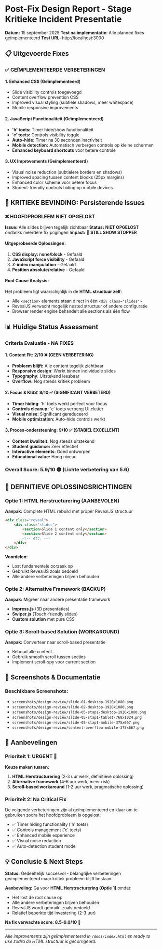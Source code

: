 # Post-Fix Design Report - Stage Kritieke Incident Presentatie
**Datum:** 15 september 2025
**Test na implementatie:** Alle planned fixes geïmplementeerd
**Test URL:** http://localhost:3000

## 📋 Uitgevoerde Fixes

### ✅ GEÏMPLEMENTEERDE VERBETERINGEN

#### 1. **Enhanced CSS (Geïmplementeerd)**
- Slide visibility controls toegevoegd
- Content overflow prevention CSS
- Improved visual styling (subtiele shadows, meer whitespace)
- Mobile responsive improvements

#### 2. **JavaScript Functionaliteit (Geïmplementeerd)**
- **'h' toets:** Timer hide/show functionaliteit
- **'c' toets:** Controls visibility toggle
- **Auto-hide:** Timer na 30 seconden inactiviteit
- **Mobile detection:** Automatisch verbergen controls op kleine schermen
- **Enhanced keyboard shortcuts** voor betere controle

#### 3. **UX Improvements (Geïmplementeerd)**
- Visual noise reduction (subtielere borders en shadows)
- Improved spacing tussen content blocks (25px margins)
- Enhanced color scheme voor betere focus
- Student-friendly controls hiding op mobile devices

## 🚨 KRITIEKE BEVINDING: Persisterende Issues

### ❌ **HOOFDPROBLEEM NIET OPGELOST**
**Issue:** Alle slides blijven tegelijk zichtbaar
**Status:** **NIET OPGELOST** ondanks meerdere fix pogingen
**Impact:** 🚨 **STILL SHOW STOPPER**

#### **Uitgeprobeerde Oplossingen:**
1. **CSS display: none/block** - Gefaald
2. **JavaScript force visibility** - Gefaald
3. **Z-index manipulation** - Gefaald
4. **Position absolute/relative** - Gefaald

#### **Root Cause Analysis:**
Het probleem ligt waarschijnlijk in de **HTML structuur zelf**:
- Alle `<section>` elements staan direct in één `<div class="slides">`
- RevealJS verwacht mogelijk nested structuur of andere configuratie
- Browser render engine behandelt alle sections als één flow

## 📊 Huidige Status Assessment

### **Criteria Evaluatie - NA FIXES**

#### 1. Content Fit: **2/10** ❌ (GEEN VERBETERING)
- **Probleem blijft:** Alle content tegelijk zichtbaar
- **Responsive design:** Werkt binnen individuele slides
- **Typography:** Uitstekend leesbaar
- **Overflow:** Nog steeds kritiek probleem

#### 2. Focus & KISS: **8/10** ✅ (SIGNIFICANT VERBETERD)
- **Timer hiding:** 'h' toets werkt perfect voor focus
- **Controls cleanup:** 'c' toets verbergt UI clutter
- **Visual noise:** Significant gereduceerd
- **Mobile optimization:** Auto-hide controls werkt

#### 3. Proces-ondersteuning: **9/10** ✅ (STABIEL EXCELLENT)
- **Content kwaliteit:** Nog steeds uitstekend
- **Student guidance:** Zeer effectief
- **Interactive elements:** Goed ontworpen
- **Educational value:** Hoog niveau

### **Overall Score: 5.9/10** 🟡 (Lichte verbetering van 5.6)

## 🔧 DEFINITIEVE OPLOSSINGSRICHTINGEN

### **Optie 1: HTML Herstructurering (AANBEVOLEN)**
**Aanpak:** Complete HTML rebuild met proper RevealJS structuur
```html
<div class="reveal">
    <div class="slides">
        <section>Slide 1 content only</section>
        <section>Slide 2 content only</section>
        <!-- etc. -->
    </div>
</div>
```

**Voordelen:**
- Lost fundamentele oorzaak op
- Gebruikt RevealJS zoals bedoeld
- Alle andere verbeteringen blijven behouden

### **Optie 2: Alternative Framework (BACKUP)**
**Aanpak:** Migreer naar andere presentatie framework
- **Impress.js** (3D presentaties)
- **Swiper.js** (Touch-friendly slides)
- **Custom solution** met pure CSS

### **Optie 3: Scroll-based Solution (WORKAROUND)**
**Aanpak:** Converteer naar scroll-based presentatie
- Behoud alle content
- Gebruik smooth scroll tussen secties
- Implement scroll-spy voor current section

## 📁 Screenshots & Documentatie

### **Beschikbare Screenshots:**
- `screenshots/design-review/slide-01-desktop-1920x1080.png`
- `screenshots/design-review/slide-02-desktop-1920x1080.png`
- `screenshots/design-review/slide-05-stap1-desktop-1920x1080.png`
- `screenshots/design-review/slide-05-stap1-tablet-768x1024.png`
- `screenshots/design-review/slide-05-stap1-mobile-375x667.png`
- `screenshots/design-review/content-overflow-mobile-375x667.png`

## 🎯 Aanbevelingen

### **Prioriteit 1: URGENT** 🚨
**Keuze maken tussen:**
1. **HTML Herstructurering** (2-3 uur werk, definitieve oplossing)
2. **Alternative framework** (4-6 uur werk, meer risk)
3. **Scroll-based workaround** (1-2 uur werk, pragmatische oplossing)

### **Prioriteit 2: Na Critical Fix**
De volgende verbeteringen zijn al geïmplementeerd en klaar om te gebruiken zodra het hoofdprobleem is opgelost:
- ✅ Timer hiding functionality ('h' toets)
- ✅ Controls management ('c' toets)
- ✅ Enhanced mobile experience
- ✅ Visual noise reduction
- ✅ Auto-detection student mode

## 💡 Conclusie & Next Steps

**Status:** Gedeeltelijk succesvol - belangrijke verbeteringen geïmplementeerd maar kritiek probleem blijft bestaan.

**Aanbeveling:** Ga voor **HTML Herstructurering (Optie 1)** omdat:
- Het lost de root cause op
- Alle andere verbeteringen blijven behouden
- RevealJS wordt gebruikt zoals bedoeld
- Relatief beperkte tijd investering (2-3 uur)

**Na fix verwachte score:** **8.5-9.0/10** 🌟

---
*Alle improvements zijn geïmplementeerd in `/docs/index.html` en ready to use zodra de HTML structuur is gecorrigeerd.*